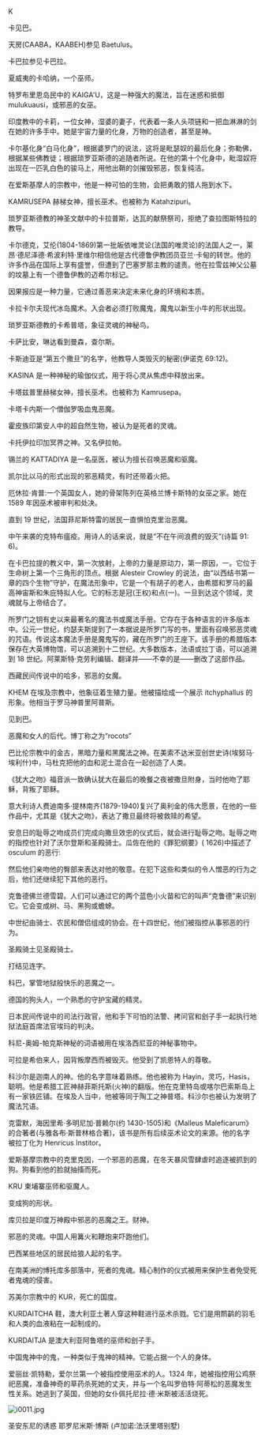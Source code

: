 <title>Dictionary of Satanism</title> <link href="css.css" rel="stylesheet" type="text/css"> 

K

卡见巴。

天房(CAABA，KAABEH)参见 Baetulus。

卡巴拉参见卡巴拉。

夏威夷的卡哈纳，一个巫师。

特罗布里恩岛民中的 KAIGA'U，这是一种强大的魔法，旨在迷惑和抵御 mulukuausi，或邪恶的女巫。

印度教中的卡莉，一位女神，湿婆的妻子，代表着一条人头项链和一把血淋淋的剑在她的许多手中。她是宇宙力量的化身，万物的创造者，甚至是神。

卡尔基化身“白马化身”，根据婆罗门的说法，这将是毗瑟奴的最后化身；弥勒佛，根据某些佛教徒；根据琐罗亚斯德的追随者所说。在他的第十个化身中，毗湿奴将出现在一匹乳白色的骏马上，用他出鞘的剑摧毁邪恶，恢复纯洁。

在爱斯基摩人的宗教中，他是一种可怕的生物，会把勇敢的猎人拖到水下。

KAMRUSEPA 赫梯女神，擅长巫术。也被称为 Katahzipuri。

琐罗亚斯德教的神圣文献中的卡拉普斯，达瓦的献祭祭司，拒绝了查拉图斯特拉的教导。

卡尔德克，艾伦(1804-1869)第一批皈依唯灵论(法国的唯灵论)的法国人之一，莱昂·德尼泽德·希波利特·里维尔相信他是古代德鲁伊教团员亚兰·卡甸的转世。他的许多作品在国际上享有盛誉，但遭到了巴塞罗那主教的谴责。他在拉雪兹神父公墓的坟墓上有一个德鲁伊教的迈希尔标记。

因果报应是一种力量，它通过善恶来决定未来化身的环境和本质。

卡拉卡尔夫现代冰岛魔术。入会者必须打败魔鬼，魔鬼以新生小牛的形状出现。

琐罗亚斯德教的卡希普塔，象征灵魂的神秘鸟。

卡萨比安，琳达看到曼森，查尔斯。

卡斯迪亚是“第五个撒旦”的名字，他教导人类毁灭的秘密(伊诺克 69:12)。

KASINA 是一种神秘的瑜伽仪式，用于将心灵从焦虑中释放出来。

卡塔兹普里赫梯女神，擅长巫术。也被称为 Kamrusepa。

卡塔卡内斯一个僧伽罗吸血鬼恶魔。

霍皮族印第安人中的超自然生物，被认为是死者的灵魂。

卡托伊拉印加冥界之神。又名伊拉帕。

锡兰的 KATTADIYA 是一名巫医，被认为擅长召唤恶魔和驱魔。

凯尔比以马的形式出现的邪恶精灵，有时还带着火把。

厄休拉·肯普:一个英国女人，她的骨架陈列在英格兰博卡斯特的女巫之家。她在 1589 年因巫术被审判和处决。

直到 19 世纪，法国菲尼斯特雷的居民一直惧怕克里治恶魔。

中午来袭的克特布瘟疫。用诗人的话来说，就是“不在午间浪费的毁灭”(诗篇 91: 6)。

在卡巴拉提的教义中，第一次放射，上帝的力量是原动力，第一原因，一。它位于生命树上第一个三角形的顶点。根据 Alesteir Crowley 的说法，由“以西结书第一章的四个生物”守护，在魔法形象中，它是一个有胡子的老人，由希腊和罗马的最高神宙斯和朱庇特拟人化。它的标志是冠(王权)和点(一)。一旦到达这个领域，灵魂就与上帝结合了。

所罗门之钥有史以来最著名的魔法书或魔法手册。它存在于各种语言的许多版本中。公元一世纪，约瑟夫斯提到了一本据说是所罗门写的书，里面有召唤邪恶灵魂的咒语。传说这本魔法手册是魔鬼写的，藏在所罗门的王座下。该手册的希腊版本保存在大英博物馆，可以追溯到十二世纪。大多数版本，法语或拉丁语，可以追溯到 18 世纪。阿莱斯特·克劳利编辑、翻译并——不幸的是——删改了这部作品。

西藏民间传说中的哈多，邪恶的女魔。

KHEM 在埃及宗教中，他象征着生殖力量。他被描绘成一个展示 itchyphallus 的形象。他相当于罗马神普里阿普斯。

见到巴。

恶魔和女人的后代。博丁称之为“rocots”

巴比伦宗教中的金古，黑暗力量和黑魔法之神。在美索不达米亚创世史诗(埃努马·埃利什)中，马杜克把他的血和泥土混合在一起创造了人类。

《犹大之吻》福音派一致确认犹大在最后的晚餐之夜被撒旦附身，当时他吻了耶稣，背叛了耶稣。

意大利诗人费迪南多·提林南齐(1879-1940)复兴了奥利金的伟大愿景，在他的一些作品中，尤其是《犹大之吻》，表达了撒旦最终将被救赎的希望。

安息日的耻辱之吻成员们完成向撒旦效忠的仪式后，就会进行耻辱之吻。耻辱之吻的指控也针对了沃尔登斯和圣殿骑士。瓜佐在他的《罪犯纲要》( 1626)中描述了 osculum 的恶行:

然后他们亲吻他的臀部来表达对他的敬意。在犯下这些和类似的令人憎恶的行为之后，他们还继续犯下其他的恶行。

克鲁德佛兰德雪碧。人们可以通过它的两个蓝色小火苗和它的叫声“克鲁德”来识别它。它会变成树、马、黑狗或蟾蜍。

中世纪由骑士、农民和僧侣组成的协会。在十四世纪，他们被指控从事邪恶的行为。

圣殿骑士见圣殿骑士。

打结见连字。

科巴，掌管地狱般快乐的恶魔之一。

德国的狗头人，一个熟悉的守护宝藏的精灵。

日本民间传说中的司法行政官，他和手下可怕的法警、拷问官和刽子手一起执行地狱法庭首席法官埃玛的判决。

科尼-奥姆-帕克斯神秘的词语被用在埃洛西尼亚的神秘事物中。

可拉是希伯来人，因背叛摩西而被毁灭。他受到了凯恩特人的尊敬。

科沙尔是迦南人的神。他的名字意味着熟练。他也被称为 Hayin，灵巧，Hasis，聪明。他是希腊工匠神赫菲斯托斯(火神)的翻版。他在克里特岛或喀尔巴索斯岛上有一家铁匠铺。在埃及人当中，他被等同于陶工之神普塔。科沙尔也被认为发明了魔法咒语。

克雷默，海因里希·多明尼加·普赖尔(约 1430-1505)和《Malleus Maleficarum》的合著者(与雅各布·斯普林格合著)，该书是所有后续巫术论文的来源。他的名字被拉丁化为 Henricus Institor。

爱斯基摩宗教中的克里克因，一个邪恶的恶魔，在冬天暴风雪肆虐时追逐被抓到的狗。狗看到他的脸就抽搐而死。

KRU 柬埔寨巫师和驱魔人。

变成狗的形状。

库贝拉是印度万神殿中邪恶的恶魔之王。财神。

邪恶的灵魂。中国人用篝火和鞭炮来吓跑他们。

巴西某些地区的居民给狼人起的名字。

在南美洲的博托库多部落中，死者的鬼魂。精心制作的仪式被用来保护生者免受死者鬼魂的侵害。

苏美尔宗教中的 KUR，死亡的国度。

KURDAITCHA 鞋，澳大利亚土著人穿这种鞋进行巫术杀戮。它们是用鸸鹋的羽毛和人类的血液粘在一起制成的。

KURDAITJA 是澳大利亚阿鲁塔的巫师和刽子手。

中国鬼神中的鬼，一种类似于鬼神的精神。它能占据一个人的身体。

爱丽丝·凯特勒，爱尔兰第一个被指控使用巫术的人。1324 年，她被指控用公鸡祭祀恶魔，准备神奇的草药杀死她的丈夫，并与一个名叫罗伯特·阿蒂松的恶魔发生性关系。她逃到了英国，但她的女仆佩托尼拉·德·米斯被活活烧死。

![i0011.jpg](i0011.jpg)

圣安东尼的诱惑
耶罗尼米斯·博斯
(卢加诺:法沃里塔别墅)